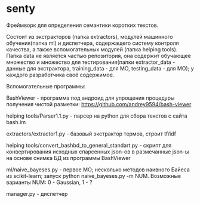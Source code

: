 # senty

Фреймворк для определения семантики коротких текстов.

Состоит из экстракторов (папка extractors), модулей машинного обучения(папка ml) и диспетчера, содержащего систему контроля качества, а также вспомогательных модулей (папка helping tools). Папка data не является частью репозитория, она содержит обучающее множество и множество для тестирования(папки extractor_data - данные для экстрактора, training_data - для МО, testing_data - для МО); у каждого разработчика своё содержимое. 

Вспомогательные программы:

BashViewer - программа под андроид для упрощения процедуры получения чистой разметки: https://github.com/andrey9594/bash-viewer

helping tools/Parser1.1.py - парсер на python для сбора текстов с сайта bash.im

extractors/extraсtor1.py - базовый экстрактор термов, строит tf/idf

helping tools/convert_bashbd_to_general_standart.py - скрипт для конвертирования исходных спарсенных json-ов в размечанные json-ы на основе снимка БД из программы BashViewer

ml/naive_bayeses.py - первое МО; несколько методов наивного Байеса из scikit-learn; запуск python naive_bayeses.py -m NUM. Возможные варианты NUM: 0 - Gaussian, 1 - ?

manager.py - диспетчер

